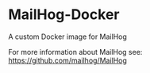 # MailHog-Docker
A custom Docker image for MailHog

For more information about MailHog see:  
https://github.com/mailhog/MailHog
